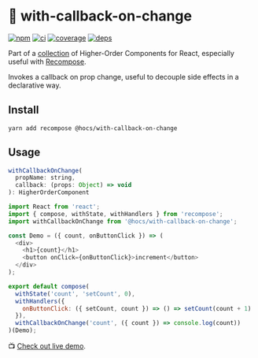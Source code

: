 # :bell: with-callback-on-change

[![npm](https://img.shields.io/npm/v/@hocs/with-callback-on-change.svg?style=flat-square)](https://www.npmjs.com/package/@hocs/with-callback-on-change) [![ci](https://img.shields.io/travis/deepsweet/hocs/master.svg?style=flat-square)](https://travis-ci.org/deepsweet/hocs) [![coverage](https://img.shields.io/codecov/c/github/deepsweet/hocs/master.svg?style=flat-square)](https://codecov.io/github/deepsweet/hocs) [![deps](https://david-dm.org/deepsweet/hocs.svg?path=packages/with-callback-on-change&style=flat-square)](https://david-dm.org/deepsweet/hocs?path=packages/with-callback-on-change)

Part of a [collection](https://github.com/deepsweet/hocs) of Higher-Order Components for React, especially useful with [Recompose](https://github.com/acdlite/recompose).

Invokes a callback on prop change, useful to decouple side effects in a declarative way.

## Install

```
yarn add recompose @hocs/with-callback-on-change
```

## Usage

```js
withCallbackOnChange(
  propName: string,
  callback: (props: Object) => void
): HigherOrderComponent
```

```js
import React from 'react';
import { compose, withState, withHandlers } from 'recompose';
import withCallbackOnChange from '@hocs/with-callback-on-change';

const Demo = ({ count, onButtonClick }) => (
  <div>
    <h1>{count}</h1>
    <button onClick={onButtonClick}>increment</button>
  </div>
);

export default compose(
  withState('count', 'setCount', 0),
  withHandlers({
    onButtonClick: ({ setCount, count }) => () => setCount(count + 1)
  }),
  withCallbackOnChange('count', ({ count }) => console.log(count))
)(Demo);
```

:tv: [Check out live demo](https://www.webpackbin.com/bins/-Krr-KNu7cce3qPAN6MO).
